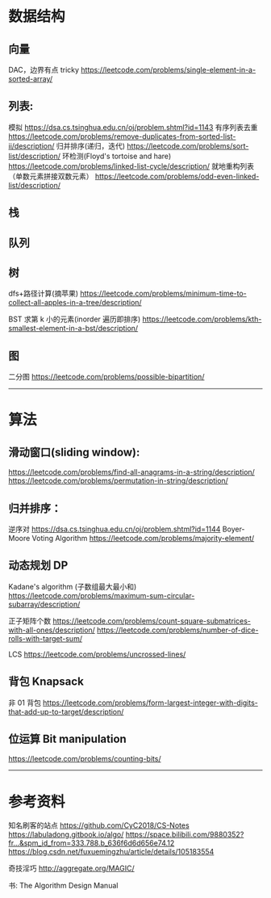 # 数据结构

## 向量

DAC，边界有点 tricky
https://leetcode.com/problems/single-element-in-a-sorted-array/

## 列表:

模拟
https://dsa.cs.tsinghua.edu.cn/oj/problem.shtml?id=1143
有序列表去重
https://leetcode.com/problems/remove-duplicates-from-sorted-list-ii/description/
归并排序(递归，迭代)
https://leetcode.com/problems/sort-list/description/
环检测(Floyd's tortoise and hare)
https://leetcode.com/problems/linked-list-cycle/description/
就地重构列表（单数元素拼接双数元素）
https://leetcode.com/problems/odd-even-linked-list/description/

## 栈

## 队列

## 树

dfs+路径计算(摘苹果)
https://leetcode.com/problems/minimum-time-to-collect-all-apples-in-a-tree/description/

BST 求第 k 小的元素(inorder 遍历即排序)
https://leetcode.com/problems/kth-smallest-element-in-a-bst/description/

## 图

二分图
https://leetcode.com/problems/possible-bipartition/

---

# 算法

## 滑动窗口(sliding window):

https://leetcode.com/problems/find-all-anagrams-in-a-string/description/
https://leetcode.com/problems/permutation-in-string/description/

## 归并排序：

逆序对
https://dsa.cs.tsinghua.edu.cn/oj/problem.shtml?id=1144
Boyer-Moore Voting Algorithm
https://leetcode.com/problems/majority-element/

## 动态规划 DP

Kadane's algorithm (子数组最大最小和)
https://leetcode.com/problems/maximum-sum-circular-subarray/description/

正子矩阵个数
https://leetcode.com/problems/count-square-submatrices-with-all-ones/description/
https://leetcode.com/problems/number-of-dice-rolls-with-target-sum/

LCS
https://leetcode.com/problems/uncrossed-lines/

## 背包 Knapsack

非 01 背包
https://leetcode.com/problems/form-largest-integer-with-digits-that-add-up-to-target/description/

## 位运算 Bit manipulation

https://leetcode.com/problems/counting-bits/

---

# 参考资料

知名刷客的站点
https://github.com/CyC2018/CS-Notes
https://labuladong.gitbook.io/algo/
https://space.bilibili.com/9880352?fr...&spm_id_from=333.788.b_636f6d6d656e74.12
https://blog.csdn.net/fuxuemingzhu/article/details/105183554

奇技淫巧
http://aggregate.org/MAGIC/

书:
The Algorithm Design Manual
